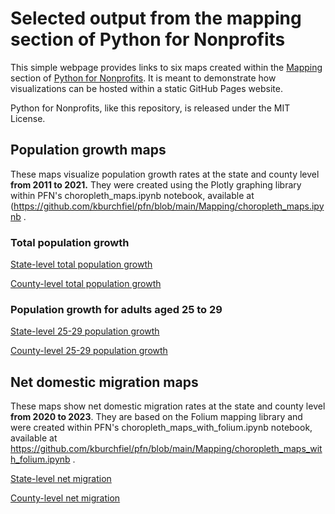 # Selected output from the mapping section of Python for Nonprofits

This simple webpage provides links to six maps created within
the [Mapping](https://github.com/kburchfiel/pfn/tree/main/Mapping) section
of [Python for Nonprofits](https://github.com/kburchfiel/pfn). It is meant
to demonstrate how visualizations can be hosted within 
a static GitHub Pages website.

Python for Nonprofits, like this repository, is released under 
the MIT License.


## Population growth maps

These maps visualize population growth rates at the state and county
level **from 2011 to 2021.** They were created using the Plotly graphing
library within PFN's choropleth_maps.ipynb notebook, available at
(https://github.com/kburchfiel/pfn/blob/main/Mapping/choropleth_maps.ipynb .


### Total population growth

[State-level total population growth](maps/state_pop_pct_growth_2011-2021.html)

[County-level total population growth](maps/county_pop_pct_growth_2011-2021.html)

### Population growth for adults aged 25 to 29

[State-level 25-29 population growth](maps/state_25-29_pop_pct_growth_2011-2021.html)

[County-level 25-29 population growth](maps/county_25-29_pop_pct_growth_2011-2021.html)

## Net domestic migration maps

These maps show net domestic migration rates at the state and
county level **from 2020 to 2023**. They are based on the Folium mapping
library and were created within PFN's
choropleth_maps_with_folium.ipynb notebook, available at
https://github.com/kburchfiel/pfn/blob/main/Mapping/choropleth_maps_with_folium.ipynb .

[State-level net migration](maps/net_migration_rate_state_2020-2023.html)

[County-level net migration](maps/net_migration_rate_county_2020-2023.html)